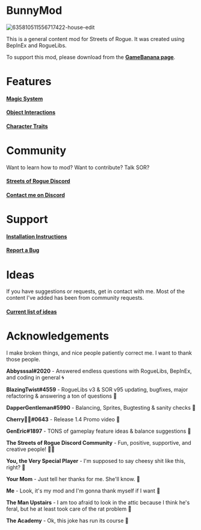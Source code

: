 # BunnyMod

![635810511556717422-house-edit](https://user-images.githubusercontent.com/29388895/95779680-0db93e80-0c90-11eb-977c-22f21eb5d771.jpg)

This is a general content mod for Streets of Rogue. It was created using BepInEx and RogueLibs.

To support this mod, please download from the **[GameBanana page](https://gamebanana.com/gamefiles/13048)**.

# Features

#### [Magic System](/MD/2.0.%20Magic.md)
<!---
#### [Mutators](/MD/2.4.%20Mutators.md)
--->
#### [Object Interactions](/MD/2.5.%20Objects.md)

#### [Character Traits](/MD/2.6.%20Traits.md)

# Community

Want to learn how to mod? Want to contribute? Talk SOR?

#### [Streets of Rogue Discord](https://discord.gg/caSyhCPJjz)

#### [Contact me on Discord](https://discordapp.com/users/xxxx/645707299247095848)

# Support 

#### [Installation Instructions](/MD/1.0.%20Installation.md)

#### [Report a Bug](https://github.com/Freiling87/BunnyMod/issues/new)

# Ideas

If you have suggestions or requests, get in contact with me. Most of the content I've added has been from community requests.

#### [Current list of ideas](/MD/9.0.%20Ideas.md)

# Acknowledgements

I make broken things, and nice people patiently correct me. I want to thank those people.

**Abbysssal#2020** - Answered endless questions with RogueLibs, BepInEx, and coding in general 🌀

**BlazingTwist#4559** - RogueLibs v3 & SOR v95 updating, bugfixes, major refactoring & answering a ton of questions 🍻

**DapperGentleman#5990** - Balancing, Sprites, Bugtesting & sanity checks 🎩

**Cherry🐍🐇#0643** - Release 1.4 Promo video 🎥

**GenEric#1897** - TONS of gameplay feature ideas & balance suggestions 🦍

**The Streets of Rogue Discord Community** - Fun, positive, supportive, and creative people! 🐱‍👤

**You, the Very Special Player** - I'm supposed to say cheesy shit like this, right? 👼

**Your Mom** - Just tell her thanks for me. She'll know. 🥛

**Me** - Look, it's my mod and I'm gonna thank myself if I want 🐰

**The Man Upstairs** - I am too afraid to look in the attic because I think he's feral, but he at least took care of the rat problem 🧔

**The Academy** - Ok, this joke has run its course 🗿